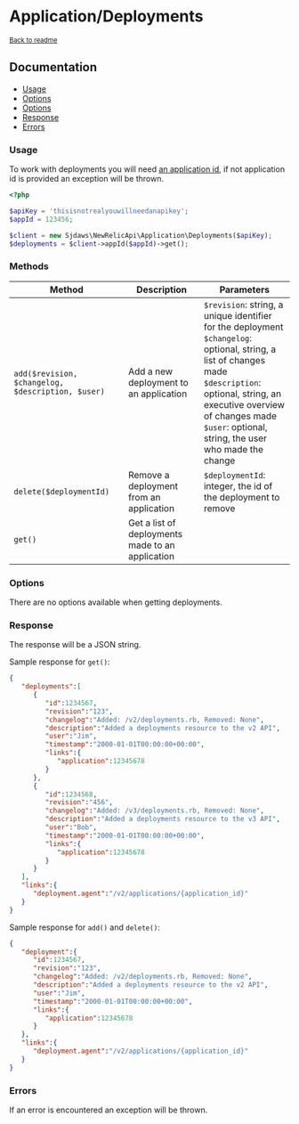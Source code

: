 # Application/Deployments

<sup>[Back to readme](https://github.com/sjdaws/newrelic-api/blob/master/readme.md)</sup>

## Documentation

- [Usage](#usage)
- [Options](#methods)
- [Options](#options)
- [Response](#response)
- [Errors](#errors)

### Usage

To work with deployments you will need [an application id](https://docs.newrelic.com/docs/apis/rest-api-v2/requirements/finding-product-id#apm), if not application id is provided an exception will be thrown.

```php
<?php

$apiKey = 'thisisnotrealyouwillneedanapikey';
$appId = 123456;

$client = new Sjdaws\NewRelicApi\Application\Deployments($apiKey);
$deployments = $client->appId($appId)->get();
```

### Methods

|Method|Description|Parameters|
|---|---|---|
|`add($revision, $changelog, $description, $user)`|Add a new deployment to an application|`$revision`: string, a unique identifier for the deployment<br>`$changelog`: optional, string, a list of changes made<br>`$description`: optional, string, an executive overview of changes made<br>`$user`: optional, string, the user who made the change|
|`delete($deploymentId)`|Remove a deployment from an application|`$deploymentId`: integer, the id of the deployment to remove|
|`get()`|Get a list of deployments made to an application||

### Options

There are no options available when getting deployments.

### Response

The response will be a JSON string.

Sample response for `get()`:
```json
{
   "deployments":[
      {
         "id":1234567,
         "revision":"123",
         "changelog":"Added: /v2/deployments.rb, Removed: None",
         "description":"Added a deployments resource to the v2 API",
         "user":"Jim",
         "timestamp":"2000-01-01T00:00:00+00:00",
         "links":{
            "application":12345678
         }
      },
      {
         "id":1234568,
         "revision":"456",
         "changelog":"Added: /v3/deployments.rb, Removed: None",
         "description":"Added a deployments resource to the v3 API",
         "user":"Bob",
         "timestamp":"2000-01-01T00:00:00+00:00",
         "links":{
            "application":12345678
         }
      }
   ],
   "links":{
      "deployment.agent":"/v2/applications/{application_id}"
   }
}
```

Sample response for `add()` and `delete()`:
```json
{
   "deployment":{
      "id":1234567,
      "revision":"123",
      "changelog":"Added: /v2/deployments.rb, Removed: None",
      "description":"Added a deployments resource to the v2 API",
      "user":"Jim",
      "timestamp":"2000-01-01T00:00:00+00:00",
      "links":{
         "application":12345678
      }
   },
   "links":{
      "deployment.agent":"/v2/applications/{application_id}"
   }
}
```

### Errors

If an error is encountered an exception will be thrown.
